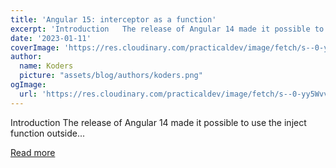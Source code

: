 ```yaml
---
title: 'Angular 15: interceptor as a function'
excerpt: 'Introduction   The release of Angular 14 made it possible to use the inject function outside...'
date: '2023-01-11'
coverImage: 'https://res.cloudinary.com/practicaldev/image/fetch/s--0-yy5Wvv--/c_imagga_scale,f_auto,fl_progressive,h_420,q_auto,w_1000/https://dev-to-uploads.s3.amazonaws.com/uploads/articles/je7ltxrtc0x8ahwbv9tq.jpg'
author:
  name: Koders
  picture: "assets/blog/authors/koders.png"
ogImage:
  url: 'https://res.cloudinary.com/practicaldev/image/fetch/s--0-yy5Wvv--/c_imagga_scale,f_auto,fl_progressive,h_420,q_auto,w_1000/https://dev-to-uploads.s3.amazonaws.com/uploads/articles/je7ltxrtc0x8ahwbv9tq.jpg'
---
```


Introduction   The release of Angular 14 made it possible to use the inject function outside...

[Read more](https://dev.to/this-is-angular/angular-15-interceptor-as-a-function-2g44)
